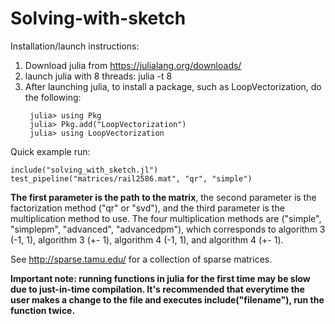 # Solving-with-sketch

Installation/launch instructions:

1. Download julia from https://julialang.org/downloads/
2. launch julia with 8 threads: julia -t 8
3. After launching julia, to install a package, such as LoopVectorization, do the following:
   ```
    julia> using Pkg
    julia> Pkg.add("LoopVectorization")
    julia> using LoopVectorization
   ```


Quick example run:
```
include("solving_with_sketch.jl")
test_pipeline("matrices/rail2586.mat", "qr", "simple")
```


**The first parameter is the path to the matrix**, the second parameter is the factorization method ("qr" or "svd"), and the third parameter is the multiplication method to use. 
The four multiplication methods are ("simple", "simplepm", "advanced", "advancedpm"), which corresponds to algorithm 3 (-1, 1), algorithm 3 (+- 1), algorithm 4 (-1, 1), and algorithm 4 (+- 1).

See http://sparse.tamu.edu/ for a collection of sparse matrices.

**Important note: running functions in julia for the first time may be slow due to just-in-time compilation. It's recommended that everytime the user makes a change to the file and executes include("filename"), run the function twice.**

